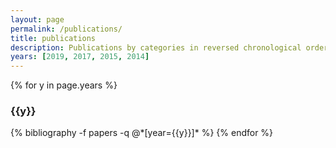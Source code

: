 ```yaml
---
layout: page
permalink: /publications/
title: publications
description: Publications by categories in reversed chronological order.
years: [2019, 2017, 2015, 2014]
---
```


{% for y in page.years %}
  <h3 class="year">{{y}}</h3>
  {% bibliography -f papers -q @*[year={{y}}]* %}
{% endfor %}
